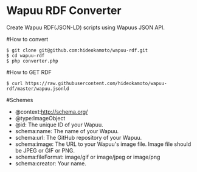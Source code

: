# Wapuu RDF Converter
Create Wapuu RDF(JSON-LD) scripts using Wapuus JSON API.

#How to convert
```
$ git clone git@github.com:hideokamoto/wapuu-rdf.git
$ cd wapuu-rdf
$ php converter.php
```

#How to GET RDF
```
$ curl https://raw.githubusercontent.com/hideokamoto/wapuu-rdf/master/wapuu.jsonld
```

#Schemes
- @context:http://schema.org/
- @type:ImageObject
- @id: The unique ID of your Wapuu.
- schema:name: The name of your Wapuu.
- schema:url: The GitHub repository of your Wapuu.
- schema:image: The URL to your Wapuu's image file. Image file should be JPEG or GIF or PNG.
- schema:fileFormat: image/gif or image/jpeg or image/png
- schema:creator: Your name.
